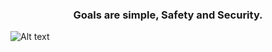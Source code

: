 <center><h3>Goals are simple, Safety and Security.</h3></center>

![Alt text](https://media.tenor.com/yTmiGS-bSocAAAAd/yhwach-anime.gif)

